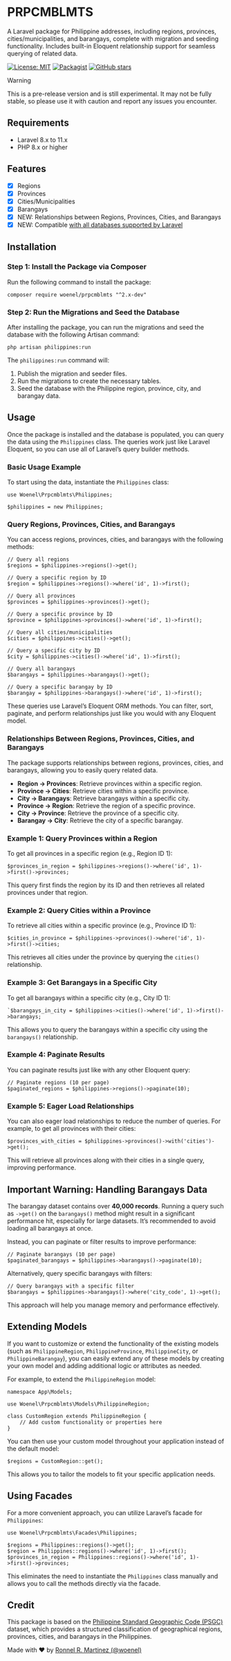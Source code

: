 # PRPCMBLMTS
A Laravel package for Philippine addresses, including regions, provinces, cities/municipalities, and barangays, complete with migration and seeding functionality. Includes built-in Eloquent relationship support for seamless querying of related data.

[![License: MIT](https://img.shields.io/badge/License-MIT-yellow.svg)](https://opensource.org/licenses/MIT)
[![Packagist](https://img.shields.io/packagist/dt/woenel/prpcmblmts.svg)](https://packagist.org/packages/woenel/prpcmblmts)
[![GitHub stars](https://img.shields.io/github/stars/woenel/prpcmblmts.svg)](https://github.com/woenel/prpcmblmts)

> [!WARNING]
> This is a pre-release version and is still experimental. It may not be fully stable, so please use it with caution and report any issues you encounter.

## Requirements
-   Laravel 8.x to 11.x
-   PHP 8.x or higher

## Features
-   [x] Regions
-   [x] Provinces
-   [x] Cities/Municipalities
-   [x] Barangays
-   [x] NEW: Relationships between Regions, Provinces, Cities, and Barangays
-   [x] NEW: Compatible [with all databases supported by Laravel](https://laravel.com/docs/database#introduction)

## Installation

### Step 1: Install the Package via Composer
Run the following command to install the package:
```
composer require woenel/prpcmblmts "^2.x-dev"
```

### Step 2: Run the Migrations and Seed the Database
After installing the package, you can run the migrations and seed the database with the following Artisan command:
```
php artisan philippines:run
```
The `philippines:run` command will:
1.  Publish the migration and seeder files.
2.  Run the migrations to create the necessary tables.
3.  Seed the database with the Philippine region, province, city, and barangay data.

## Usage
Once the package is installed and the database is populated, you can query the data using the `Philippines` class. The queries work just like Laravel Eloquent, so you can use all of Laravel’s query builder methods.

### Basic Usage Example

To start using the data, instantiate the `Philippines` class:
```
use Woenel\Prpcmblmts\Philippines;

$philippines = new Philippines;
```

### Query Regions, Provinces, Cities, and Barangays
You can access regions, provinces, cities, and barangays with the following methods:
```
// Query all regions
$regions = $philippines->regions()->get();
```
```
// Query a specific region by ID
$region = $philippines->regions()->where('id', 1)->first();
```
```
// Query all provinces
$provinces = $philippines->provinces()->get();
```
```
// Query a specific province by ID
$province = $philippines->provinces()->where('id', 1)->first();
```
```
// Query all cities/municipalities
$cities = $philippines->cities()->get();
```
```
// Query a specific city by ID
$city = $philippines->cities()->where('id', 1)->first();
```
```
// Query all barangays
$barangays = $philippines->barangays()->get();
```
```
// Query a specific barangay by ID
$barangay = $philippines->barangays()->where('id', 1)->first();
```
These queries use Laravel’s Eloquent ORM methods. You can filter, sort, paginate, and perform relationships just like you would with any Eloquent model.

### Relationships Between Regions, Provinces, Cities, and Barangays
The package supports relationships between regions, provinces, cities, and barangays, allowing you to easily query related data.
- **Region -> Provinces**: Retrieve provinces within a specific region.
- **Province -> Cities**: Retrieve cities within a specific province.
- **City -> Barangays**: Retrieve barangays within a specific city.
- **Province -> Region**: Retrieve the region of a specific province.
- **City -> Province**: Retrieve the province of a specific city.
- **Barangay -> City**: Retrieve the city of a specific barangay.


### Example 1: Query Provinces within a Region
To get all provinces in a specific region (e.g., Region ID 1):
```
$provinces_in_region = $philippines->regions()->where('id', 1)->first()->provinces;
```
This query first finds the region by its ID and then retrieves all related provinces under that region.

### Example 2: Query Cities within a Province
To retrieve all cities within a specific province (e.g., Province ID 1):
```
$cities_in_province = $philippines->provinces()->where('id', 1)->first()->cities;
```
This retrieves all cities under the province by querying the `cities()` relationship.

### Example 3: Get Barangays in a Specific City
To get all barangays within a specific city (e.g., City ID 1):
```
`$barangays_in_city = $philippines->cities()->where('id', 1)->first()->barangays;
```
This allows you to query the barangays within a specific city using the `barangays()` relationship.

### Example 4: Paginate Results
You can paginate results just like with any other Eloquent query:
```
// Paginate regions (10 per page)
$paginated_regions = $philippines->regions()->paginate(10);
```

### Example 5: Eager Load Relationships
You can also eager load relationships to reduce the number of queries. For example, to get all provinces with their cities:
```
$provinces_with_cities = $philippines->provinces()->with('cities')->get();
```
This will retrieve all provinces along with their cities in a single query, improving performance.

## **Important Warning: Handling Barangays Data**
The barangay dataset contains over **40,000 records**. Running a query such as `->get()` on the `barangays()` method might result in a significant performance hit, especially for large datasets. It’s recommended to avoid loading all barangays at once.

Instead, you can paginate or filter results to improve performance:
```
// Paginate barangays (10 per page)
$paginated_barangays = $philippines->barangays()->paginate(10);
```
Alternatively, query specific barangays with filters:
```
// Query barangays with a specific filter
$barangays = $philippines->barangays()->where('city_code', 1)->get();
``` 
This approach will help you manage memory and performance effectively.

## Extending Models
If you want to customize or extend the functionality of the existing models (such as `PhilippineRegion`, `PhilippineProvince`, `PhilippineCity`, or `PhilippineBarangay`), you can easily extend any of these models by creating your own model and adding additional logic or attributes as needed.

For example, to extend the `PhilippineRegion` model:

```
namespace App\Models;

use Woenel\Prpcmblmts\Models\PhilippineRegion;

class CustomRegion extends PhilippineRegion {
    // Add custom functionality or properties here
}
```

You can then use your custom model throughout your application instead of the default model:
```
$regions = CustomRegion::get();
```
This allows you to tailor the models to fit your specific application needs.

## Using Facades
For a more convenient approach, you can utilize Laravel’s facade for `Philippines`:
```
use Woenel\Prpcmblmts\Facades\Philippines;

$regions = Philippines::regions()->get();
$region = Philippines::regions()->where('id', 1)->first();
$provinces_in_region = Philippines::regions()->where('id', 1)->first()->provinces;
```
This eliminates the need to instantiate the `Philippines` class manually and allows you to call the methods directly via the facade.

## Credit
This package is based on the [Philippine Standard Geographic Code (PSGC)](https://psa.gov.ph/classification/psgc) dataset, which provides a structured classification of geographical regions, provinces, cities, and barangays in the Philippines.

Made with ♥ by [Ronnel R. Martinez (@woenel)](https://github.com/woenel)
